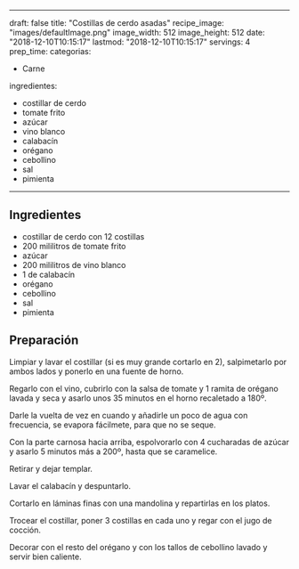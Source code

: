 
---
draft: false
title: "Costillas de cerdo asadas"
recipe_image: "images/defaultImage.png"
image_width: 512
image_height: 512
date: "2018-12-10T10:15:17"
lastmod: "2018-12-10T10:15:17"
servings: 4
prep_time: 
categorias:
  - Carne

ingredientes:
  - costillar de cerdo
  - tomate frito
  - azúcar
  - vino blanco
  - calabacín
  - orégano
  - cebollino
  - sal
  - pimienta
---

## Ingredientes
- costillar de cerdo con 12 costillas
- 200 mililitros de tomate frito
- azúcar
- 200 mililitros de vino blanco
- 1  de calabacín
- orégano
- cebollino
- sal
- pimienta

## Preparación
Limpiar y lavar el costillar (si es muy grande cortarlo en 2), salpimetarlo por ambos lados y ponerlo en una fuente de horno.

Regarlo con el vino, cubrirlo con la salsa de tomate y 1 ramita de orégano lavada y seca y asarlo unos 35 minutos en el horno recaletado a 180º.

Darle la vuelta de vez en cuando y añadirle un poco de agua con frecuencia, se evapora fácilmete, para que no se seque.

Con la parte carnosa hacia arriba, espolvorarlo con 4 cucharadas de azúcar y asarlo 5 minutos más a 200º, hasta que se caramelice.

Retirar y dejar templar.

Lavar el calabacín y despuntarlo.

Cortarlo en láminas finas con una mandolina y repartirlas en los platos.

Trocear el costillar, poner 3 costillas en cada uno y regar con el jugo de cocción.

Decorar con el resto del orégano y con los tallos de cebollino lavado y servir bien caliente.


